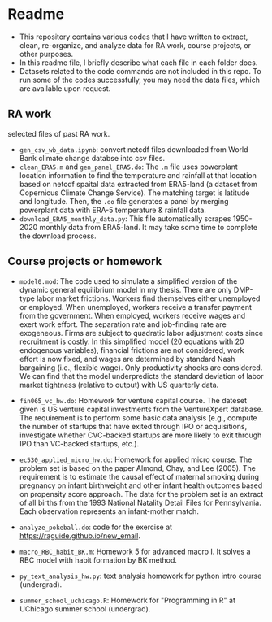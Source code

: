 # Readme

- This repository contains various codes that I have written to extract, clean, re-organize, and analyze data for RA work, course projects, or other purposes.   
- In this readme file, I briefly describe what each file in each folder does.     
- Datasets related to the code commands are not included in this repo. To run some of the codes successfully, you may need the data files, which are available upon request. 

## RA work
selected files of past RA work.
- `gen_csv_wb_data.ipynb`: convert netcdf files downloaded from World Bank climate change databse into csv files.
- `clean_ERA5.m` and `gen_panel_ERA5.do`: The `.m` file uses powerplant location information to find the temperature and rainfall at that location based on netcdf spaital data extracted from ERA5-land (a dataset from Copernicus Climate Change Service). The matching target is latitude and longitude. Then, the `.do` file generates a panel by merging powerplant data with ERA-5 temperature & rainfall data.
- `download_ERA5_monthly_data.py`: This file automatically scrapes 1950-2020 monthly data from ERA5-land. It may take some time to complete the download process.

## Course projects or homework
- `model0.mod`: The code used to simulate a simplified version of the dynamic general equilibrium model in my thesis. There are only DMP-type labor market frictions. Workers find themselves either unemployed or employed. When unemployed, workers receive a transfer payment from the government. When employed, workers receive wages and exert work effort. The separation rate and job-finding rate are exogeneous. Firms are subject to quadratic labor adjustment costs since recruitment is costly. In this simplified model (20 equations with 20 endogenous variables), financial frictions are not considered, work effort is now fixed, and wages are determined by standard Nash bargaining (i.e., flexible wage). Only productivity shocks are considered. We can find that the model underpredicts the standard deviation of labor market tightness (relative to output) with US quarterly data.

- `fin065_vc_hw.do`: Homework for venture capital course. The dateset given is US venture capital investments from the VentureXpert database. The requirement is to perform some basic data analysis (e.g., compute the number of startups that have exited through IPO or acquisitions, investigate whether CVC-backed startups are more likely to exit through IPO than VC-backed startups, etc.). 
- `ec530_applied_micro_hw.do`: Homework for applied micro course. The problem set is based on the paper Almond, Chay, and Lee (2005). The requirement is to estimate the causal effect of maternal smoking during pregnancy on infant birthweight and other infant health outcomes based on propensity score approach. The data for the problem set is an extract of all births from the 1993 National Natality Detail Files for Pennsylvania. Each observation represents an infant-mother match.
- `analyze_pokeball.do`: code for the exercise at https://raguide.github.io/new_email. 
- `macro_RBC_habit_BK.m`: Homework 5 for advanced macro I. It solves a RBC model with habit formation by BK method.
- `py_text_analysis_hw.py`: text analysis homework for python intro course (undergrad).
- `summer_school_uchicago.R`: Homework for "Programming in R" at UChicago summer school (undergrad).



<!-- ## Others -->